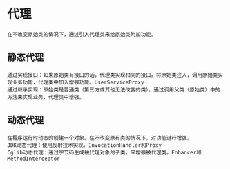 # 代理
    在不改变原始类的情况下，通过引入代理类来给原始类附加功能。
## 静态代理
    通过实现接口：如果原始类有接口的话，代理类实现相同的接口。将原始类注入，调用原始类实现业务功能，代理类中加入增强功能。UserServiceProxy
    通过继承实现：原始类是普通类（第三方或其他无法改变的类），通过调用父类（原始类）中的方法来实现业务，代理类中增强。

## 动态代理
    在程序运行时动态的创建一个对象。在不改变原有类的情况下，对功能进行增强。
    JDK动态代理：使用反射技术实现。InvocationHandler和Proxy
    Cglib动态代理：通过字节码生成被代理对象的子类，来增强被代理类。Enhancer和MethodInterceptor


